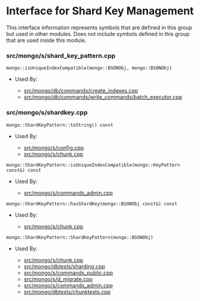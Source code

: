 
# Interface for Shard Key Management
This interface information represents symbols that are defined in this group but used in other modules.  Does not include symbols defined in this group that are used inside this module.

### src/mongo/s/shard\_key\_pattern.cpp

<div></div>

    mongo::isUniqueIndexCompatible(mongo::BSONObj, mongo::BSONObj)

- Used By:

    - [src/mongo/db/commands/create\_indexes.cpp](../../../../query\_and\_operation\_handling/database\_commands)
    - [src/mongo/db/commands/write\_commands/batch\_executor.cpp](../../../../network/write\_commands)

### src/mongo/s/shardkey.cpp

<div></div>

    mongo::ShardKeyPattern::toString() const

- Used By:

    - [src/mongo/s/config.cpp](../../../../sharding/cluster\_metadata\_management)
    - [src/mongo/s/chunk.cpp](../../../../sharding/chunk\_management)

<div></div>

    mongo::ShardKeyPattern::isUniqueIndexCompatible(mongo::KeyPattern const&) const

- Used By:

    - [src/mongo/s/commands\_admin.cpp](../../../../sharding/mongos\_commands)

<div></div>

    mongo::ShardKeyPattern::hasShardKey(mongo::BSONObj const&) const

- Used By:

    - [src/mongo/s/chunk.cpp](../../../../sharding/chunk\_management)

<div></div>

    mongo::ShardKeyPattern::ShardKeyPattern(mongo::BSONObj)

- Used By:

    - [src/mongo/s/chunk.cpp](../../../../sharding/chunk\_management)
    - [src/mongo/dbtests/sharding.cpp](../../../../tests/unit\_tests)
    - [src/mongo/s/commands\_public.cpp](../../../../sharding/mongos\_commands)
    - [src/mongo/s/d\_migrate.cpp](../../../../sharding/chunk\_management)
    - [src/mongo/s/commands\_admin.cpp](../../../../sharding/mongos\_commands)
    - [src/mongo/dbtests/chunktests.cpp](../../../../tests/unit\_tests)
